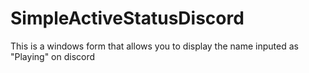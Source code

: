 # SimpleActiveStatusDiscord
This is a windows form that allows you to display the name inputed as "Playing" on discord
